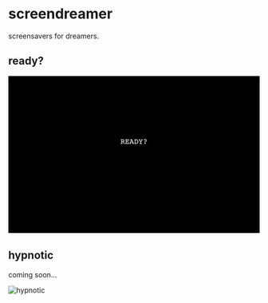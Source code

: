 # screendreamer

screensavers for dreamers.

## ready?

![ready?](./preview/ready.png)

## hypnotic

coming soon...

![hypnotic](./preview/hypnotic.gif)
